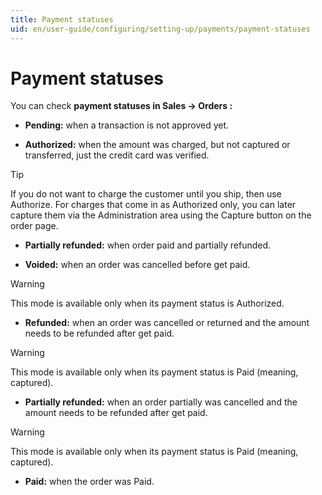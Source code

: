 ```yaml
---
title: Payment statuses
uid: en/user-guide/configuring/setting-up/payments/payment-statuses
---
```


# Payment statuses

You can check **payment statuses in Sales → Orders :**

* **Pending:** when a transaction is not approved yet.

* **Authorized:** when the amount was charged, but not captured or transferred, just the credit card was verified.

> [!TIP]
> 
> If you do not want to charge the customer until you ship, then use Authorize. For charges that come in as Authorized only, you can later capture them via the Administration area using the Capture button on the order page.

* **Partially refunded:** when order paid and partially refunded.

* **Voided:** when an order was cancelled before get paid.

> [!WARNING]
> 
> This mode is available only when its payment status is Authorized.

* **Refunded:** when an order was cancelled or returned and the amount needs to be refunded after get paid.

> [!WARNING]
> 
> This mode is available only when its payment status is Paid (meaning, captured).

* **Partially refunded:** when an order partially was cancelled and the amount needs to be refunded after get paid.

> [!WARNING]
> 
> This mode is available only when its payment status is Paid (meaning, captured).

* **Paid:** when the order was Paid.
